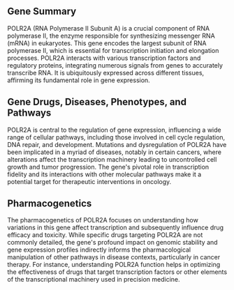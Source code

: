 ## Gene Summary
POLR2A (RNA Polymerase II Subunit A) is a crucial component of RNA polymerase II, the enzyme responsible for synthesizing messenger RNA (mRNA) in eukaryotes. This gene encodes the largest subunit of RNA polymerase II, which is essential for transcription initiation and elongation processes. POLR2A interacts with various transcription factors and regulatory proteins, integrating numerous signals from genes to accurately transcribe RNA. It is ubiquitously expressed across different tissues, affirming its fundamental role in gene expression.

## Gene Drugs, Diseases, Phenotypes, and Pathways
POLR2A is central to the regulation of gene expression, influencing a wide range of cellular pathways, including those involved in cell cycle regulation, DNA repair, and development. Mutations and dysregulation of POLR2A have been implicated in a myriad of diseases, notably in certain cancers, where alterations affect the transcription machinery leading to uncontrolled cell growth and tumor progression. The gene's pivotal role in transcription fidelity and its interactions with other molecular pathways make it a potential target for therapeutic interventions in oncology.

## Pharmacogenetics
The pharmacogenetics of POLR2A focuses on understanding how variations in this gene affect transcription and subsequently influence drug efficacy and toxicity. While specific drugs targeting POLR2A are not commonly detailed, the gene's profound impact on genomic stability and gene expression profiles indirectly informs the pharmacological manipulation of other pathways in disease contexts, particularly in cancer therapy. For instance, understanding POLR2A function helps in optimizing the effectiveness of drugs that target transcription factors or other elements of the transcriptional machinery used in precision medicine.